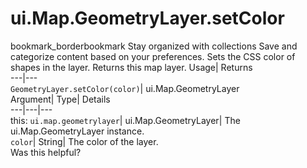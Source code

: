  
#  ui.Map.GeometryLayer.setColor 
bookmark_borderbookmark Stay organized with collections  Save and categorize content based on your preferences.
Sets the CSS color of shapes in the layer. 
Returns this map layer.
Usage| Returns  
---|---  
`GeometryLayer.setColor(color)`| ui.Map.GeometryLayer  
Argument| Type| Details  
---|---|---  
this: `ui.map.geometrylayer`| ui.Map.GeometryLayer| The ui.Map.GeometryLayer instance.  
`color`| String| The color of the layer.  
Was this helpful?
